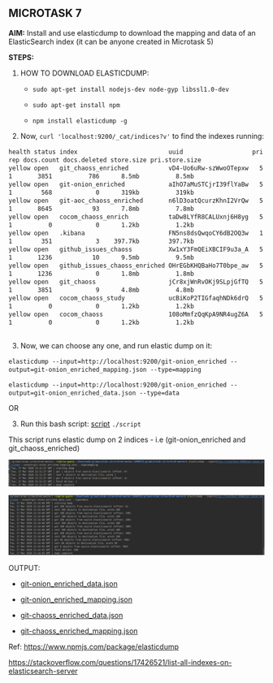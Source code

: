 ## MICROTASK 7

**AIM:** Install and use elasticdump to download the mapping and data of an ElasticSearch index (it can be anyone created in Microtask 5)

**STEPS:**

1. HOW TO DOWNLOAD ELASTICDUMP:

	- `sudo apt-get install nodejs-dev node-gyp libssl1.0-dev`

	- `sudo apt-get install npm`

	- `npm install elasticdump -g`

2. Now, ```curl 'localhost:9200/_cat/indices?v'``` to find the indexes running:

```
health status index                         uuid                   pri rep docs.count docs.deleted store.size pri.store.size
yellow open   git_chaoss_enriched           vD4-Uo6uRw-szWwoOTepxw   5   1       3851          786      8.5mb          8.5mb
yellow open   git-onion_enriched            aIhO7aMuSTCjrI39flYaBw   5   1        568            0      319kb          319kb
yellow open   git-aoc_chaoss_enriched       n6lD3oatQcurzKhnI2VrQw   5   1       8645           93      7.8mb          7.8mb
yellow open   cocom_chaoss_enrich           taDw8LYfR8CALUxnj6H8yg   5   1          0            0      1.2kb          1.2kb
yellow open   .kibana                       FN5ns8dsQwqoCY6dB2OQ3w   1   1        351            3    397.7kb        397.7kb
yellow open   github_issues_chaoss          Xw1xY3FmQEiXBCIF9u3a_A   5   1       1236           10      9.5mb          9.5mb
yellow open   github_issues_chaoss_enriched OHrEGbKHQBaHo7T0bpe_aw   5   1       1236            0      1.8mb          1.8mb
yellow open   git_chaoss                    jCr8xjWnRvOKj9SLpjGfTQ   5   1       3851            9      4.8mb          4.8mb
yellow open   cocom_chaoss_study            ucBiKoP2TIGfaqhNDk6drQ   5   1          0            0      1.2kb          1.2kb
yellow open   cocom_chaoss                  108oMmfzQqKpA9NR4ugZ6A   5   1          0            0      1.2kb          1.2kb


```

3. Now, we can choose any one, and run elastic dump on it:

```
elasticdump --input=http://localhost:9200/git-onion_enriched --output=git-onion_enriched_mapping.json --type=mapping

```

```
elasticdump --input=http://localhost:9200/git-onion_enriched --output=git-onion_enriched_data.json --type=data

```

OR

3. Run this bash script: [script](https://github.com/ria18405/Microtasks/blob/master/Microtask7/script) 
		`./script`

This script runs elastic dump on 2 indices - i.e (git-onion_enriched and git_chaoss_enriched)


![Image description](https://github.com/ria18405/Microtasks/blob/master/Microtask7/OutputData/mapping.png)

![Image description](https://github.com/ria18405/Microtasks/blob/master/Microtask7/OutputData/data.png)

OUTPUT:

* [git-onion_enriched_data.json](https://github.com/ria18405/Microtasks/blob/master/Microtask7/OutputData/git-onion_enriched_data.json)

* [git-onion_enriched_mapping.json](https://github.com/ria18405/Microtasks/blob/master/Microtask7/OutputData/git-onion_enriched_mapping.json)

* [git-chaoss_enriched_data.json](https://github.com/ria18405/Microtasks/blob/master/Microtask7/OutputData/git-chaoss_enriched_data.json)

* [git-chaoss_enriched_mapping.json](https://github.com/ria18405/Microtasks/blob/master/Microtask7/OutputData/git-chaoss_enriched_mapping.json)


Ref:
https://www.npmjs.com/package/elasticdump

https://stackoverflow.com/questions/17426521/list-all-indexes-on-elasticsearch-server
